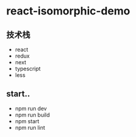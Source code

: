 # react-isomorphic-demo

## 技术栈
* react
* redux
* next
* typescript
* less

## start..
* npm run dev
* npm run build
* npm start
* npm run lint
